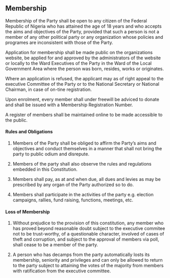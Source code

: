 ## Membership

Membership of the Party shall be open to any citizen of the Federal Republic of Nigeria who has attained the age of 18 years and who accepts the aims and objectives of the Party, provided that such a person is not a member of any other political party or any organization whose policies and programes are inconsistent with those of the Party.

Application for membership shall be made public on the organizations website, be applied for and approved by the administrators of the website or locally to the Ward Executives of the Party in the Ward of the Local Government Area where the person was born, resides, works or originates.

Where an application is refused, the applicant may as of right appeal to the executive Committee of the Party or to the National Secretary or National Chairman, in case of on-tine registration.

Upon enrolment, every member shall under freewill be adviced to donate and shall be issued with a Membership Registration Number.

A register of members shall be maintained online to be made accessible to the public. 

#### Rules and Obligations
1. Members of the Party shall be obliged to affirm the Party’s aims and objectives and conduct themselves in a manner that shall not bring the party to public odium and disrepute.

2. Members of the party shall also observe the rules and regulations embedded in this Constitution.

3. Members shall pay, as at and when due, all dues and levies as may be prescribed by any organ of the Party authorized so to do.

4. Members shall participate in the activities of the party e.g. election campaigns, rallies, fund raising, functions, meetings, etc.

#### Loss of Membership
1. Without prejudice to the provision of this constitution, any member who has proved beyond reasonable doubt subject to the executive commitee not to be trust-worthy, of a questionable character, involved of cases of theft and corruption, and subject to the approval of members via poll, shall cease to be a member of the party. 

2. A person who has decamps from the party automatically losts its membership, seniority and privileges and can only be allowed to return to the party subject to attaining the votes of the majority from members with ratification from the executive committee.
